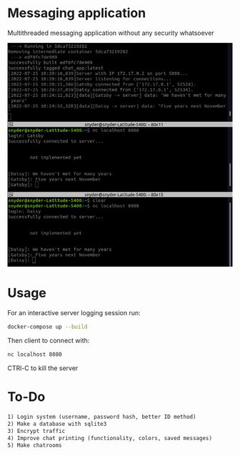 # Messaging application

Multithreaded messaging application without any security whatsoever

![Example](images/server_running.png)

# Usage

For an interactive server logging session run:
```bash
docker-compose up --build
```
Then client to connect with:
```bash
nc localhost 8080
```
CTRl-C to kill the server

# To-Do
    1) Login system (username, password hash, better ID method)
    2) Make a database with sqlite3
    3) Encrypt traffic
    4) Improve chat printing (functionality, colors, saved messages)
    5) Make chatrooms
